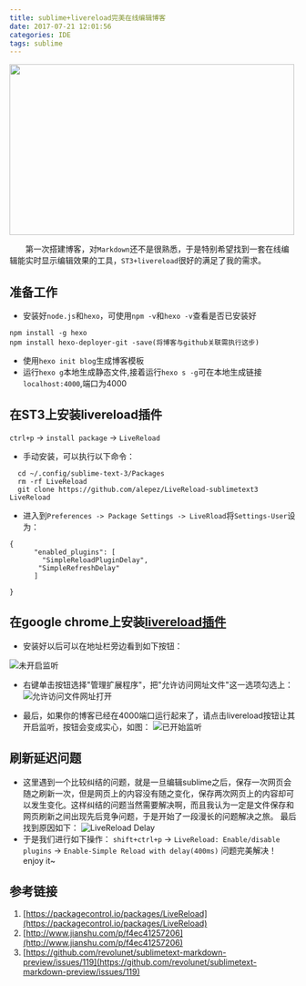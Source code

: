 ```yaml
---
title: sublime+livereload完美在线编辑博客
date: 2017-07-21 12:01:56
categories: IDE
tags: sublime
---
```



<escape><img src="http://p158wkz8m.bkt.clouddn.com/sublime.jpeg" width = "500" height = "300"  align=center ></escape>

&emsp;&emsp;第一次搭建博客，对`Markdown`还不是很熟悉，于是特别希望找到一套在线编辑能实时显示编辑效果的工具，`ST3+livereload`很好的满足了我的需求。
<escape><!-- more --></escape>
## 准备工作
* 安装好`node.js`和`hexo`，可使用`npm -v`和`hexo -v`查看是否已安装好

```shell
npm install -g hexo
npm install hexo-deployer-git -save(将博客与github关联需执行这步)
```

* 使用`hexo init blog`生成博客模板
* 运行`hexo g`本地生成静态文件,接着运行`hexo s -g`可在本地生成链接`localhost:4000`,端口为4000

## 在ST3上安装livereload插件
`ctrl+p` -> `install package` -> `LiveReload`
* 手动安装，可以执行以下命令：

```shell
  cd ~/.config/sublime-text-3/Packages
  rm -rf LiveReload
  git clone https://github.com/alepez/LiveReload-sublimetext3 LiveReload
```

* 进入到`Preferences -> Package Settings -> LiveRload`将`Settings-User`设为：

```shell
{
      "enabled_plugins": [
      	"SimpleReloadPluginDelay",
       "SimpleRefreshDelay"
      ] 
     
}
```

## 在google chrome上安装[livereload插件](https://chrome.google.com/webstore/search/livereload?hl=zh-CN)
* 安装好以后可以在地址栏旁边看到如下按钮：

![未开启监听](http://p158wkz8m.bkt.clouddn.com/livereload1.png "未开启监听")

* 右键单击按钮选择"管理扩展程序"，把"允许访问网址文件"这一选项勾选上：
  ![允许访问文件网址打开](http://p158wkz8m.bkt.clouddn.com/livereload2.png "允许访问文件网址打开")

* 最后，如果你的博客已经在4000端口运行起来了，请点击livereload按钮让其开启监听，按钮会变成实心，如图：
  ![已开始监听](http://p158wkz8m.bkt.clouddn.com/livereload3.png "已开始监听")

## 刷新延迟问题
* 这里遇到一个比较纠结的问题，就是一旦编辑sublime之后，保存一次网页会随之刷新一次，但是网页上的内容没有随之变化，保存两次网页上的内容却可以发生变化。这样纠结的问题当然需要解决啊，而且我认为一定是文件保存和网页刷新之间出现先后竞争问题，于是开始了一段漫长的问题解决之旅。
  最后找到原因如下：
  ![LiveReload Delay](http://p158wkz8m.bkt.clouddn.com/simpleloaddelay.png "LiveReload Delay")
* 于是我们进行如下操作：
   `shift+ctrl+p` -> `LiveReload: Enable/disable plugins` -> `Enable-Simple Reload with delay(400ms)`
    问题完美解决！enjoy it~

## 参考链接
1. [https://packagecontrol.io/packages/LiveReload](https://packagecontrol.io/packages/LiveReload)
2. [http://www.jianshu.com/p/f4ec41257206](http://www.jianshu.com/p/f4ec41257206)
3. [https://github.com/revolunet/sublimetext-markdown-preview/issues/119](https://github.com/revolunet/sublimetext-markdown-preview/issues/119)

